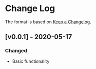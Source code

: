 # Change Log

The format is based on [Keep a Changelog](http://keepachangelog.com/).

## [v0.0.1] - 2020-05-17
### Changed
- Basic functionality